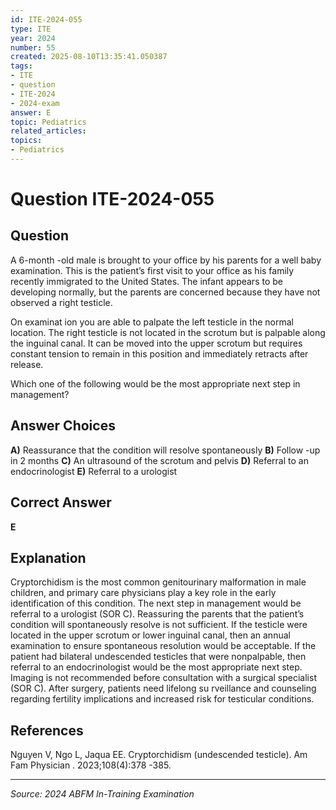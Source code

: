 ```yaml
---
id: ITE-2024-055
type: ITE
year: 2024
number: 55
created: 2025-08-10T13:35:41.050387
tags:
- ITE
- question
- ITE-2024
- 2024-exam
answer: E
topic: Pediatrics
related_articles:
topics:
- Pediatrics
---
```


# Question ITE-2024-055

## Question
A 6-month -old male is brought to your office by his parents for a well baby  examination. This is the 
patient’s first visit to your office as his family recently immigrated to the United States. The infant 
appears to be developing normally, but the parents are concerned because they have not observed a 
right testicle.  
 
On examinat ion you are able to palpate the left testicle in the normal location. The right testicle is not 
located in the scrotum but is palpable along the inguinal canal. It can be moved into the upper 
scrotum but requires constant tension to remain in this position  and immediately retracts after release.  
 
Which one of the following would be the most appropriate next step in management?

## Answer Choices
**A)** Reassurance that the condition will resolve spontaneously
**B)** Follow -up in 2 months
**C)** An ultrasound of the scrotum and pelvis
**D)** Referral to an endocrinologist
**E)** Referral to a urologist

## Correct Answer
**E**

## Explanation
Cryptorchidism is the most common genitourinary malformation in male children, and primary care physicians play a key role in the early identification of this condition. The next step in management would be referral to a urologist (SOR C). Reassuring the parents that the patient’s condition will spontaneously resolve is not sufficient. If the testicle were located in the upper scrotum or lower inguinal canal, then an annual examination to ensure spontaneous resolution would be acceptable. If the patient had bilateral undescended testicles that were nonpalpable, then referral to an endocrinologist would be the most appropriate next step. Imaging is not recommended before consultation with a surgical specialist (SOR C). After surgery, patients need lifelong su rveillance and counseling regarding fertility implications and increased risk for testicular conditions.

## References
Nguyen V, Ngo L, Jaqua EE. Cryptorchidism (undescended testicle). Am Fam Physician . 2023;108(4):378 -385.

---
*Source: 2024 ABFM In-Training Examination*